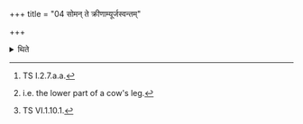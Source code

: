 +++
title = "04 सोमन् ते क्रीणाम्यूर्जस्वन्तम्"

+++

<details><summary>थिते</summary>

4. Having said, “I purchase your Soma which is strong and juicy"[^1] (the Adhvaryu says to him). “Let me purchase it for a sixteenth part[^2] (of a cow)."[^3]  


[^1]: TS I.2.7.a.a.  


[^2]: i.e. the lower part of a cow's leg.  


[^3]: TS VI.1.10.1.
</details>
